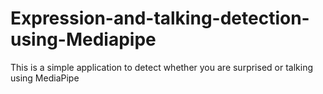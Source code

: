 # Expression-and-talking-detection-using-Mediapipe
This is a simple application to detect whether you are surprised or talking using MediaPipe

